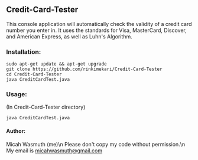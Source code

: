## Credit-Card-Tester
This console application will automatically check the validity of a credit card number you enter in. It uses the standards for Visa, MasterCard, Discover, and American Express, as well as Luhn's Algorithm.

### Installation:
```
sudo apt-get update && apt-get upgrade
git clone https://github.com/rinkimekari/Credit-Card-Tester
cd Credit-Card-Tester
java CreditCardTest.java
```
### Usage:
(In Credit-Card-Tester directory)
```
java CreditCardTest.java
```
#### Author:
Micah Wasmuth (me)\n
Please don't copy my code without permission.\n
My email is micahwasmuth@gmail.com
